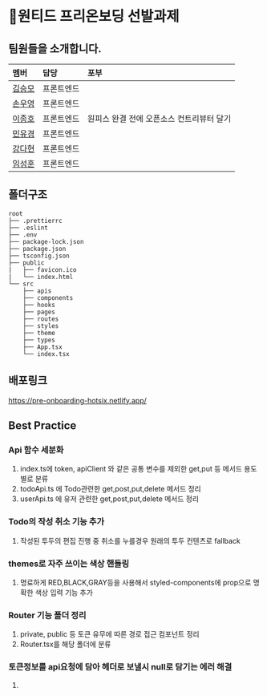 # 🦖원티드 프리온보딩 선발과제

## 팀원들을 소개합니다.

|멤버|담당|포부|
|:--|:--|:--|
|[김승모](https://github.com/endmoseung)|프론트엔드| |
|[손우영](https://github.com/dndud2906)|프론트엔드| |
|[이종호](https://github.com/devfrank9)|프론트엔드|원피스 완결 전에 오픈소스 컨트리뷰터 달기|
|[민유경](https://github.com/MINYUKYUNG)|프론트엔드| |
|[강다현](https://github.com/KKangdaa)|프론트엔드| |
|[임성훈](https://github.com/sasumpi123)|프론트엔드| |

## 폴더구조

```
root
├── .prettierrc
├── .eslint
├── .env
├── package-lock.json
├── package.json
├── tsconfig.json
├── public
|   ├── favicon.ico
|   └── index.html
└── src
    ├── apis
    ├── components
    ├── hooks
    ├── pages
    ├── routes
    ├── styles
    ├── theme
    ├── types
    ├── App.tsx
    └── index.tsx
```

## 배포링크

https://pre-onboarding-hotsix.netlify.app/

## Best Practice

### Api 함수 세분화

1. index.ts에 token, apiClient 와 같은 공통 변수를 제외한 get,put 등 메서드 용도별로 분류
2. todoApi.ts 에 Todo관련한 get,post,put,delete 메서드 정리
3. userApi.ts 에 유저 관련한 get,post,put,delete 메서드 정리

### Todo의 작성 취소 기능 추가

1. 작성된 투두의 편집 진행 중 취소를 누를경우 원래의 투두 컨텐츠로 fallback

### themes로 자주 쓰이는 색상 핸들링

1. 명료하게 RED,BLACK,GRAY등을 사용해서 styled-components에 prop으로 명확한 색상 입력 기능 추가

### Router 기능 폴더 정리

1. private, public 등 토큰 유무에 따른 경로 접근 컴포넌트 정리
2. Router.tsx를 해당 폴더에 분류

### 토큰정보를 api요청에 담아 헤더로 보낼시 null로 담기는 에러 해결

1. 
